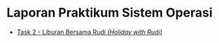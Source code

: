 # Laporan Praktikum Sistem Operasi

- [Task 2 - Liburan Bersama Rudi _(Holiday with Rudi)_](/task2/)

